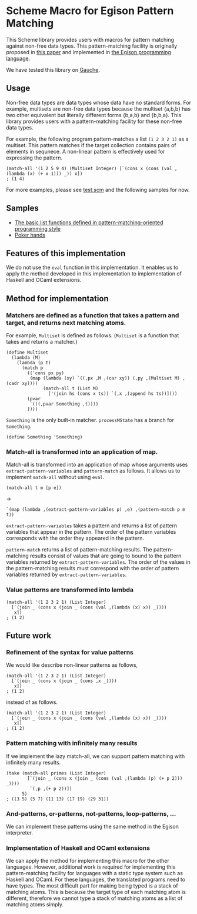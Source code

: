 # Scheme Macro for Egison Pattern Matching

This Scheme library provides users with macros for pattern matching against non-free data types.
This pattern-matching facility is originally proposed in [this paper](https://arxiv.org/abs/1808.10603) and implemented in [the Egison programming language](http://github.com/egison/egison/).

We have tested this library on [Gauche](http://practical-scheme.net/gauche/).

## Usage

Non-free data types are data types whose data have no standard forms.
For example, multisets are non-free data types because the multiset {a,b,b} has two other equivalent but literally different forms {b,a,b} and {b,b,a}.
This library provides users with a pattern-matching facility for these non-free data types.

For example, the following program pattern-matches a list `(1 2 3 2 1)` as a multiset.
This pattern matches if the target collection contains pairs of elements in sequnece.
A non-linear pattern is effectively used for expressing the pattern.

```
(match-all '(1 2 5 9 4) (Multiset Integer) [`(cons x (cons (val ,(lambda (x) (+ x 1))) _)) x])
; (1 4)
```

For more examples, please see [test.scm](https://github.com/egison/egison-scheme/blob/master/test.scm) and the following samples for now.

## Samples

- [The basic list functions defined in pattern-matching-oriented programming style](https://github.com/egison/egison-scheme/blob/master/pattern-matching-oriented-programming-style.scm)
- [Poker hands](https://github.com/egison/egison-scheme/blob/master/poker.scm)

## Features of this implementation

We do not use the `eval` function in this implementation.
It enables us to apply the method developed in this implementation to implementation of Haskell and OCaml extensions.

## Method for implementation

### Matchers are defined as a function that takes a pattern and target, and returns next matching atoms.

For example, `Multiset` is defined as follows.
(`Multiset` is a function that takes and returns a matcher.)

```
(define Multiset
  (lambda (M)
    (lambda (p t)
      (match p
        (('cons px py)
         (map (lambda (xy) `((,px ,M ,(car xy)) (,py ,(Multiset M) ,(cadr xy))))
              (match-all t (List M)
                ['(join hs (cons x ts)) `(,x ,(append hs ts))])))
        (pvar
         `(((,pvar Something ,t))))
        ))))
```

`Something` is the only built-in matcher.
`processMState` has a branch for `Something`.

```
(define Something 'Something)
```

### Match-all is transformed into an application of map.

Match-all is transformed into an application of map whose arguments uses `extract-pattern-variables` and `pattern-match` as follows.
It allows us to implement `match-all` without using `eval`.

```
(match-all t m [p e])
```
->
```
`(map (lambda ,(extract-pattern-variables p) ,e) ,(pattern-match p m t))
```

`extract-pattern-variables` takes a pattern and returns a list of pattern variables that appear in the pattern.
The order of the pattern variables corresponds with the order they appeared in the pattern.

`pattern-match` returns a list of pattern-matching results.
The pattern-matching results consist of values that are going to bound to the pattern variables returned by `extract-pattern-variables`.
The order of the values in the pattern-matching results must correspond with the order of pattern variables returned by `extract-pattern-variables`.

### Value patterns are transformed into lambda

```
(match-all '(1 2 3 2 1) (List Integer)
  [`(join _ (cons x (join _ (cons (val ,(lambda (x) x)) _))))
   x])
; (1 2)
```

## Future work

### Refinement of the syntax for value patterns

We would like describe non-linear patterns as follows,

```
(match-all '(1 2 3 2 1) (List Integer)
  [`(join _ (cons x (join _ (cons ,x _))))
   x])
; (1 2)
```

instead of as follows.

```
(match-all '(1 2 3 2 1) (List Integer)
  [`(join _ (cons x (join _ (cons (val ,(lambda (x) x)) _))))
   x])
; (1 2)
```

### Pattern matching with infinitely many results

If we implement the lazy match-all, we can support pattern matching with infinitely many results.

```
(take (match-all primes (List Integer)
        [`(join _ (cons x (join _ (cons (val ,(lambda (p) (+ p 2))) _))))
         `(,p ,(+ p 2))])
      5)
; ((3 5) (5 7) (11 13) (17 19) (29 31))
```


### And-patterns, or-patterns, not-patterns, loop-patterns, ...

We can implement these patterns using the same method in the Egison interpreter.

### Implementation of Haskell and OCaml extensions

We can apply the method for implementing this macro for the other languages.
However, additional work is required for implementing this pattern-matching facility for languages with a static type system such as Haskell and OCaml.
For these languages, the translated programs need to have types.
The most difficult part for making being typed is a stack of matching atoms.
This is because the target type of each matching atom is different, therefore we cannot type a stack of matching atoms as a list of matching atoms simply.
